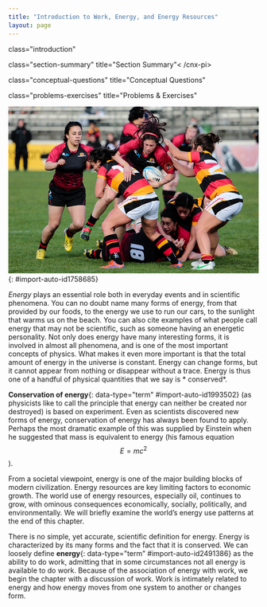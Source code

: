 ```yaml
---
title: "Introduction to Work, Energy, and Energy Resources"
layout: page
---
```



<cnx-pi data-type="cnx.flag.introduction"> class="introduction" </cnx-pi>

<cnx-pi data-type="cnx.eoc">class="section-summary" title="Section Summary"<
/cnx-pi>

<cnx-pi data-type="cnx.eoc">class="conceptual-questions" title="Conceptual
Questions"</cnx-pi>

<cnx-pi data-type="cnx.eoc">class="problems-exercises" title="Problems &amp;
Exercises"</cnx-pi>

![A field with four wind turbines and the Sun setting in the background.](../resources/Figure_08_00_01a_D.jpg "How many forms of energy can you identify in this photograph of a wind farm in Iowa? (credit: J&#xFC;rgen from Sandesneben, Germany, Wikimedia Commons)")
{: #import-auto-id1758685}

*Energy* plays an essential role both in everyday events and in scientific
phenomena. You can no doubt name many forms of energy, from that provided by our
foods, to the energy we use to run our cars, to the sunlight that warms us on
the beach. You can also cite examples of what people call energy that may not be
scientific, such as someone having an energetic personality. Not only does
energy have many interesting forms, it is involved in almost all phenomena, and
is one of the most important concepts of physics. What makes it even more
important is that the total amount of energy in the universe is constant. Energy
can change forms, but it cannot appear from nothing or disappear without a
trace. Energy is thus one of a handful of physical quantities that we say is *
conserved*.

**Conservation of energy**{: data-type="term" #import-auto-id1993502} (as
physicists like to call the principle that energy can neither be created nor
destroyed) is based on experiment. Even as scientists discovered new forms of
energy, conservation of energy has always been found to apply. Perhaps the most
dramatic example of this was supplied by Einstein when he suggested that mass is
equivalent to energy (his famous equation $$ E=mc^{2} $$
).

From a societal viewpoint, energy is one of the major building blocks of modern
civilization. Energy resources are key limiting factors to economic growth. The
world use of energy resources, especially oil, continues to grow, with ominous
consequences economically, socially, politically, and environmentally. We will
briefly examine the world’s energy use patterns at the end of this chapter.

There is no simple, yet accurate, scientific definition for energy. Energy is
characterized by its many forms and the fact that it is conserved. We can
loosely define **energy**{: data-type="term" #import-auto-id2491386} as the
ability to do work, admitting that in some circumstances not all energy is
available to do work. Because of the association of energy with work, we begin
the chapter with a discussion of work. Work is intimately related to energy and
how energy moves from one system to another or changes form.

